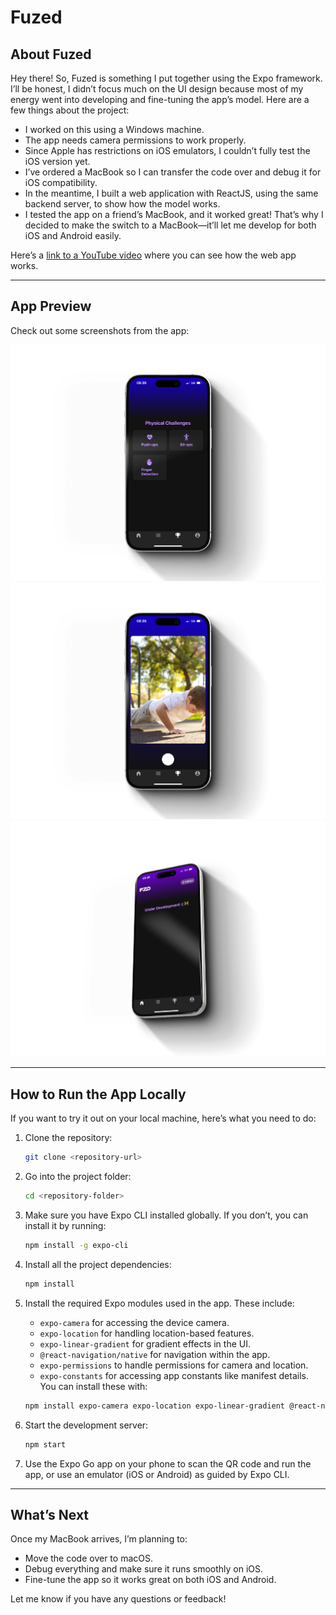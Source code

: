 # Fuzed

## About Fuzed
Hey there! So, Fuzed is something I put together using the Expo framework. I’ll be honest, I didn’t focus much on the UI design because most of my energy went into developing and fine-tuning the app’s model. Here are a few things about the project:

- I worked on this using a Windows machine.
- The app needs camera permissions to work properly.
- Since Apple has restrictions on iOS emulators, I couldn’t fully test the iOS version yet.
- I’ve ordered a MacBook so I can transfer the code over and debug it for iOS compatibility.
- In the meantime, I built a web application with ReactJS, using the same backend server, to show how the model works.
- I tested the app on a friend’s MacBook, and it worked great! That’s why I decided to make the switch to a MacBook—it’ll let me develop for both iOS and Android easily.

Here’s a [link to a YouTube video](https://youtube.com/link-placeholder) where you can see how the web app works.

---

## App Preview
Check out some screenshots from the app:

![iPhone 15 Still 1](./assets/iphone-15-still%20(1).png)
![iPhone 15 Still](./assets/iphone-15-still.png)
![iPhone Spin Freeze Time](./assets/iphone-spin-freeze-tme.png)

---

## How to Run the App Locally
If you want to try it out on your local machine, here’s what you need to do:

1. Clone the repository:
   ```bash
   git clone <repository-url>
   ```

2. Go into the project folder:
   ```bash
   cd <repository-folder>
   ```

3. Make sure you have Expo CLI installed globally. If you don’t, you can install it by running:
   ```bash
   npm install -g expo-cli
   ```

4. Install all the project dependencies:
   ```bash
   npm install
   ```

5. Install the required Expo modules used in the app. These include:
   - `expo-camera` for accessing the device camera.
   - `expo-location` for handling location-based features.
   - `expo-linear-gradient` for gradient effects in the UI.
   - `@react-navigation/native` for navigation within the app.
   - `expo-permissions` to handle permissions for camera and location.
   - `expo-constants` for accessing app constants like manifest details.
   You can install these with:
   ```bash
   npm install expo-camera expo-location expo-linear-gradient @react-navigation/native expo-permissions expo-constants
   ```

6. Start the development server:
   ```bash
   npm start
   ```

7. Use the Expo Go app on your phone to scan the QR code and run the app, or use an emulator (iOS or Android) as guided by Expo CLI.

---

## What’s Next
Once my MacBook arrives, I’m planning to:
- Move the code over to macOS.
- Debug everything and make sure it runs smoothly on iOS.
- Fine-tune the app so it works great on both iOS and Android.

Let me know if you have any questions or feedback!
